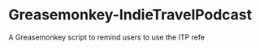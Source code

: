 Greasemonkey-IndieTravelPodcast
===============================

A Greasemonkey script to remind users to use the ITP refe